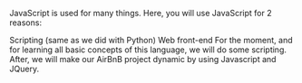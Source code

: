 JavaScript is used for many things. Here, you will use JavaScript for 2 reasons:

Scripting (same as we did with Python)
Web front-end For the moment, and for learning all basic concepts of this language, we will do some scripting. After, we will make our AirBnB project dynamic by using Javascript and JQuery.
